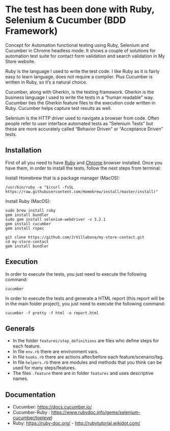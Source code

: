 # The test has been done with Ruby, Selenium & Cucumber (BDD Framework)
Concept for Automation functional testing using Ruby, Selenium and Cucumber in Chrome headless mode. It shows a couple of solutions for automation test suite for contact form validation and search validation in My Store website.

Ruby is the language I used to write the test code. I like Ruby as it is fairly easy to learn language, does not require a compiler. Plus Cucumber is written in Ruby, so it’s a natural choice.

Cucumber, along with Gherkin, is the testing framework. Gherkin is the business language I used to write the tests in a “human readable” way. Cucumber ties the Gherkin feature files to the execution code written in Ruby. Cucumber helps capture test results as well. 

Selenium is the HTTP driver used to navigate a browser from code. Often people refer to user interface automated tests as “Selenium Tests” but these are more accurately called “Behavior Driven” or “Acceptance Driven” tests.

## Installation
First of all you need to have [Ruby](https://rubyinstaller.org/) and [Chrome](https://www.google.es/chrome/index.html) browser installed. Once you have them, in order to install the tests, follow the next steps from terminal:

Install Homebrew that is a package manager (MacOS):
```
/usr/bin/ruby -e "$(curl -fsSL https://raw.githubusercontent.com/Homebrew/install/master/install)"
```
Install Ruby (MacOS):
```
sudo brew install ruby
gem install bundler
sudo gem install selenium-webdriver -v 3.2.1
gem install cucumber
gem install rspec
```

```
git clone https://github.com/JrVillabona/my-store-contact.git
cd my-store-contact
gem install bundler
```
## Execution
In order to execute the tests, you just need to execute the following command:
```
cucumber
```
In order to execute the tests and generate a HTML report (this report will be in the main folder project), you just need to execute the following command:
```
cucumber -f pretty -f html -o report.html
```
## Generals

- In the folder `features/step_definitions` are files who define steps for each feature.
- In file `env.rb` there are environment vars.
- In file `hooks.rb` there are actions after/before each feature/scenario/tag.
- In file `helpers.rb` there are modules and methods that you think can be used for many steps/features.
- The files `.feature` there are in folder `features` and uses descriptive names.

## Documentation

- Cucumber: https://docs.cucumber.io/
- Cucumber-Ruby : https://www.rubydoc.info/gems/selenium-cucumber/toplevel
- Ruby: https://ruby-doc.org/ - http://rubytutorial.wikidot.com/
